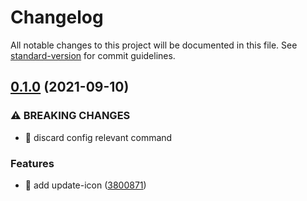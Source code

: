 # Changelog

All notable changes to this project will be documented in this file. See [standard-version](https://github.com/conventional-changelog/standard-version) for commit guidelines.

## [0.1.0](https://github.com/boutstruggle/wic-applet-cli/compare/v0.0.3...v0.1.0) (2021-09-10)


### ⚠ BREAKING CHANGES

* 🧨 discard config relevant command

### Features

* 🎸 add update-icon ([3800871](https://github.com/boutstruggle/wic-applet-cli/commit/3800871a66e014a681ec1ef0114ce766a4bd4d0e))
